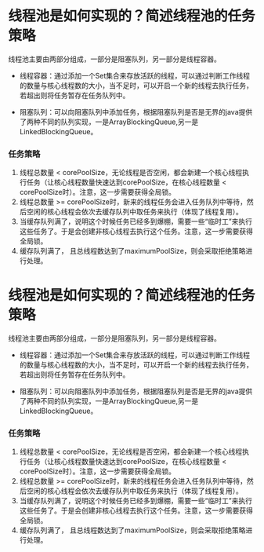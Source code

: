 # 线程池是如何实现的？简述线程池的任务策略 

线程池主要由两部分组成，一部分是阻塞队列，另一部分是线程容器。
* 线程容器：通过添加一个Set集合来存放活跃的线程，可以通过判断工作线程的数量与核心线程数的大小，当不足时，可以开启一个新的线程去执行任务，若超出则将任务暂存在任务队列中。

* 阻塞队列：可以向阻塞队列中添加任务，根据阻塞队列是否是无界的java提供了两种不同的队列实现，一是ArrayBlockingQueue,另一是LinkedBlockingQueue。


### 任务策略
1. 线程总数量 < corePoolSize，无论线程是否空闲，都会新建一个核心线程执行任务（让核心线程数量快速达到corePoolSize，在核心线程数量 < corePoolSize时）。注意，这一步需要获得全局锁。
2. 线程总数量 >= corePoolSize时，新来的线程任务会进入任务队列中等待，然后空闲的核心线程会依次去缓存队列中取任务来执行（体现了线程复用）。 
3. 当缓存队列满了，说明这个时候任务已经多到爆棚，需要一些“临时工”来执行这些任务了。于是会创建非核心线程去执行这个任务。注意，这一步需要获得全局锁。
4. 缓存队列满了， 且总线程数达到了maximumPoolSize，则会采取拒绝策略进行处理。

# 线程池是如何实现的？简述线程池的任务策略 

线程池主要由两部分组成，一部分是阻塞队列，另一部分是线程容器。
* 线程容器：通过添加一个Set集合来存放活跃的线程，可以通过判断工作线程的数量与核心线程数的大小，当不足时，可以开启一个新的线程去执行任务，若超出则将任务暂存在任务队列中。

* 阻塞队列：可以向阻塞队列中添加任务，根据阻塞队列是否是无界的java提供了两种不同的队列实现，一是ArrayBlockingQueue,另一是LinkedBlockingQueue。


### 任务策略
1. 线程总数量 < corePoolSize，无论线程是否空闲，都会新建一个核心线程执行任务（让核心线程数量快速达到corePoolSize，在核心线程数量 < corePoolSize时）。注意，这一步需要获得全局锁。
2. 线程总数量 >= corePoolSize时，新来的线程任务会进入任务队列中等待，然后空闲的核心线程会依次去缓存队列中取任务来执行（体现了线程复用）。 
3. 当缓存队列满了，说明这个时候任务已经多到爆棚，需要一些“临时工”来执行这些任务了。于是会创建非核心线程去执行这个任务。注意，这一步需要获得全局锁。
4. 缓存队列满了， 且总线程数达到了maximumPoolSize，则会采取拒绝策略进行处理。

